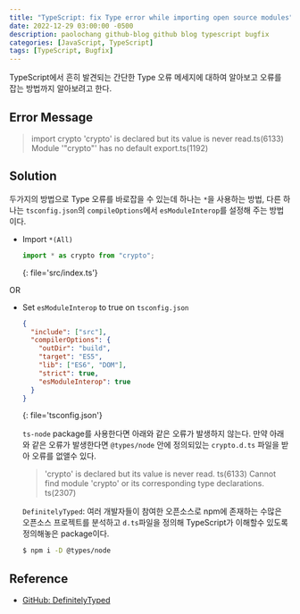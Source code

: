```yaml
---
title: "TypeScript: fix Type error while importing open source modules"
date: 2022-12-29 03:00:00 -0500
description: paolochang github-blog github blog typescript bugfix
categories: [JavaScript, TypeScript]
tags: [TypeScript, Bugfix]
---
```


<style type='text/css'>
blockquote pre {
  overflow: auto !important;
  overflow-wrap: anywhere !important;
  white-space: pre-wrap;
}
[class*="kw"] {
  color: #14A7CD;
}
[class*="cn"] {
  color: #E5E50E;
}
[class*="err_b"] {
  color: #F14B4C;
  font-weight: 600;
}
[class*="err_r"] {
  color: #DA6A6A;
}
[class*="ERROR"] {
  color: #000000;
  font-weight: 600;
  background-color: #A3231F;
}
[class*="FAIL"] {
  color: #F0F0F0;
  font-weight: 600;
  background-color: #CD3131;
}
</style>

TypeScript에서 흔히 발견되는 간단한 Type 오류 메세지에 대하여 알아보고 오류를 잡는 방법까지 알아보려고 한다.

## Error Message

> import crypto
> 'crypto' is declared but its value is never read.ts(6133)
> Module '"crypto"' has no default export.ts(1192)

## Solution

두가지의 방법으로 Type 오류를 바로잡을 수 있는데 하나는 `*`을 사용하는 방법, 다른 하나는 `tsconfig.json`의 `compileOptions`에서 `esModuleInterop`를 설정해 주는 방법이다.

- Import `*(All)`

  ```ts
  import * as crypto from "crypto";
  ```
  {: file='src/index.ts'}

OR

- Set `esModuleInterop` to true on `tsconfig.json`

  ```json
  {
    "include": ["src"],
    "compilerOptions": {
      "outDir": "build",
      "target": "ES5",
      "lib": ["ES6", "DOM"],
      "strict": true,
      "esModuleInterop": true
    }
  }
  ```
  {: file='tsconfig.json'}

  `ts-node` package를 사용한다면 아래와 같은 오류가 발생하지 않는다. 만약 아래와 같은 오류가 발생한다면 `@types/node` 안에 정의되있는 `crypto.d.ts` 파일을 받아 오류를 없앨수 있다.

  > 'crypto' is declared but its value is never read. ts(6133)
  > Cannot find module 'crypto' or its corresponding type declarations. ts(2307)

  `DefinitelyTyped`: 여러 개발자들이 참여한 오픈소스로 npm에 존재하는 수많은 오픈소스 프로젝트를 분석하고 `d.ts`파일을 정의해 TypeScript가 이해할수 있도록 정의해놓은 package이다.

  ```sh
  $ npm i -D @types/node
  ```

## Reference

- [GitHub: DefinitelyTyped](https://github.com/DefinitelyTyped/DefinitelyTyped)
